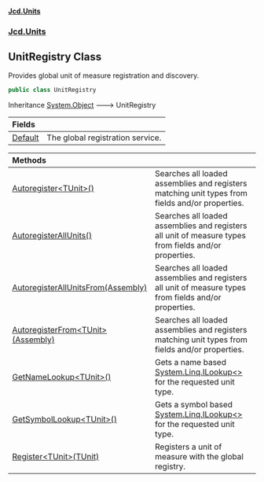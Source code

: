 #### [Jcd.Units](index 'index')
### [Jcd.Units](Jcd.Units 'Jcd.Units')

## UnitRegistry Class

Provides global unit of measure registration and discovery.

```csharp
public class UnitRegistry
```

Inheritance [System.Object](https://docs.microsoft.com/en-us/dotnet/api/System.Object 'System.Object') &#129106; UnitRegistry

| Fields | |
| :--- | :--- |
| [Default](UnitRegistry.Default 'Jcd.Units.UnitRegistry.Default') | The global registration service. |

| Methods | |
| :--- | :--- |
| [Autoregister&lt;TUnit&gt;()](UnitRegistry.Autoregister_TUnit_() 'Jcd.Units.UnitRegistry.Autoregister<TUnit>()') | Searches all loaded assemblies and registers matching unit types from fields and/or properties. |
| [AutoregisterAllUnits()](UnitRegistry.AutoregisterAllUnits() 'Jcd.Units.UnitRegistry.AutoregisterAllUnits()') | Searches all loaded assemblies and registers all unit of measure types from fields and/or properties. |
| [AutoregisterAllUnitsFrom(Assembly)](UnitRegistry.AutoregisterAllUnitsFrom.sAT8RZzG2YAAShBqQAOL2g 'Jcd.Units.UnitRegistry.AutoregisterAllUnitsFrom(Assembly)') | Searches all loaded assemblies and registers all unit of measure types from fields and/or properties. |
| [AutoregisterFrom&lt;TUnit&gt;(Assembly)](UnitRegistry.AutoregisterFrom.tEZifYkAdBssgxMZCOxgog 'Jcd.Units.UnitRegistry.AutoregisterFrom<TUnit>(Assembly)') | Searches all loaded assemblies and registers matching unit types from fields and/or properties. |
| [GetNameLookup&lt;TUnit&gt;()](UnitRegistry.GetNameLookup_TUnit_() 'Jcd.Units.UnitRegistry.GetNameLookup<TUnit>()') | Gets a name based [System.Linq.ILookup&lt;&gt;](https://docs.microsoft.com/en-us/dotnet/api/System.Linq.ILookup-2 'System.Linq.ILookup`2') for the requested unit type. |
| [GetSymbolLookup&lt;TUnit&gt;()](UnitRegistry.GetSymbolLookup_TUnit_() 'Jcd.Units.UnitRegistry.GetSymbolLookup<TUnit>()') | Gets a symbol based [System.Linq.ILookup&lt;&gt;](https://docs.microsoft.com/en-us/dotnet/api/System.Linq.ILookup-2 'System.Linq.ILookup`2') for the requested unit type. |
| [Register&lt;TUnit&gt;(TUnit)](UnitRegistry.Register.Er5Wb/24Hxdd+T6XhrxW7Q 'Jcd.Units.UnitRegistry.Register<TUnit>(TUnit)') | Registers a unit of measure with the global registry. |
